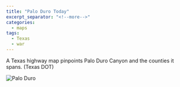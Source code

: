 ```yaml
---
title: "Palo Duro Today"
excerpt_separator: "<!--more-->"
categories:
  - maps
tags:
  - Texas
  - war
---
```


A Texas highway map pinpoints Palo Duro Canyon and the counties it spans. (Texas DOT)

![Palo Duro](/images/148.jpg)
